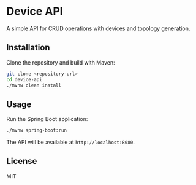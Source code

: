 # Device API

A simple API for CRUD operations with devices and topology generation.

## Installation

Clone the repository and build with Maven:

```bash
git clone <repository-url>
cd device-api
./mvnw clean install
```

## Usage

Run the Spring Boot application:

```bash
./mvnw spring-boot:run
```

The API will be available at `http://localhost:8080`.

## License

MIT
